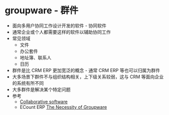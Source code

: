 # groupware - 群件
* 面向多用户协同工作设计开发的软件 - 协同软件
* 通常企业或个人都需要这样的软件以辅助协同工作
* 常见领域
  * 文件
  * 办公套件
  * 地址簿、联系人
  * 日历
* 群件是比 CRM ERP 更加宽泛的概念 - 通常 CRM ERP 等也可以归属为群件
* 大多场景下群件不与组织结构相关，上下级关系较弱，这与 CRM 等面向企业的系统有所不同
* 大多群件是解决某个特定问题
* 参考
  * [Collaborative software](https://en.wikipedia.org/wiki/Collaborative_software)
  * ECount ERP [The Necessity of Groupware](https://www.ecounterp.com/ecount/product/groupware_overview)
